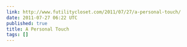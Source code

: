 ```yaml
---
link: http://www.futilitycloset.com/2011/07/27/a-personal-touch/
date: 2011-07-27 06:22 UTC
published: true
title: A Personal Touch
tags: []
---
```



